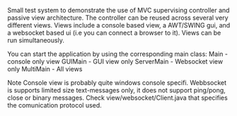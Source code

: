 Small test system to demonstrate the use of MVC supervising controller and passive view architecture. The controller can be reused across several very different views.
Views include a console based view, a AWT/SWING gui, and a websocket based ui (i.e you can connect a browser to it). Views can be run simultaneously.

You can start the application by using the corresponding main class:
Main - console only view
GUIMain - GUI view only
ServerMain - Websocket view only
MultiMain - All views


Note
Console view is probably quite windows console specifi.
Webbsocket is supports limited size text-messages only, it does not support ping/pong, close or binary messages. Check view/websocket/Client.java that specifies the comunication protocol used.
